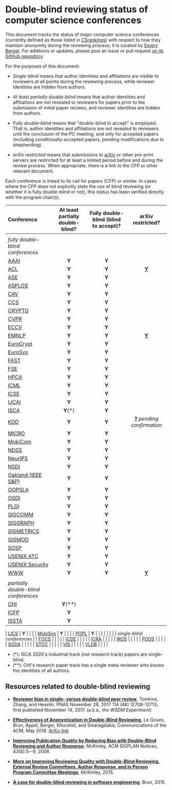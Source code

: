 # Double-blind reviewing status of computer science conferences

This document tracks the status of major computer science conferences
(currently defined as those listed in [CSrankings](http://csrankings.org)) with
respect to how they maintain anonymity during the reviewing process;
it is curated by [Emery Berger](https://emeryberger.com). For additions or updates,
please post an issue or pull request [on its GitHub repository](https://github.com/double-blind-reviewing/double-blind-reviewing.github.io).

For the purposes of this document:

* _Single-blind_ means that author identities and affiliations are
visible to reviewers at all points during the reviewing process, while
reviewer identities are hidden from authors.

* _At least partially double-blind_ means that author identities and
affiliations are not revealed to reviewers for papers prior to the
submission of _initial_ paper reviews, and reviewer identities are
hidden from authors.

* _Fully double-blind_ means that "double-blind to accept" is
employed. That is, author identities and affiliations are not revealed
to reviewers until the conclusion of the PC meeting, and only for
accepted papers (including conditionally-accepted papers, pending
modifications due to shepherding).

* _arXiv restricted_ means that submissions to
  [arXiv](https://arxiv.org/) or other pre-print servers are
  restricted for at least a limited period before and during the
  review process. When appropriate, there is a link to the CFP or other
  relevant document.

Each conference is linked to its call for papers (CFP) or similar.
In cases where the CFP does not explicitly state the use of blind
reviewing (or whether it is fully double-blind or not), this status has
been verified directly with the program chair(s).

| Conference | At least partially double-blind? | Fully double-blind (blind to accept)? | arXiv restricted? |
| :--        | :--:      | :--:    | :--: |
|            |           |         |      |
| _fully double-blind conferences_ |
| [AAAI](https://aaai.org/Conferences/AAAI-20/aaai20call/)       | **Y**     | **Y** |  |
| [ACL](https://acl2020.org/calls/papers/)        | **Y**     | **Y** | [**Y**](https://acl2020.org/calls/papers/#important-anonymity-period) |
| [ASE](https://conf.researchr.org/track/ase-2020/ase-2020-papers)        | **Y**     | **Y** | |
| [ASPLOS](https://asplos-conference.org/submissions/)     | **Y**     | **Y** | |
| [CAV](http://i-cav.org/2020/call-for-papers/)        | **Y**     | **Y** | |
| [CCS](https://www.sigsac.org/ccs/CCS2020/call-for-papers.html)        | **Y**     | **Y** | |
| [CRYPTO](https://crypto.iacr.org/2020/callforpapers.html)     | **Y**     | **Y** | |
| [CVPR](http://cvpr2020.thecvf.com/submission/main-conference/author-guidelines#call-for-papers)       | **Y**     | **Y** | |
| [ECCV](https://eccv2020.eu/author-instructions/)       | **Y**     | **Y** | |
| [EMNLP](https://2020.emnlp.org/call-for-papers)      | **Y**     | **Y** | [**Y**](https://www.emnlp-ijcnlp2019.org/calls/papers) |
| [EuroCrypt](https://eurocrypt.iacr.org/2020/callforpapers.html)      | **Y**     | **Y** |  |
| [EuroSys](https://www.eurosys2020.org/call-for-papers/)    | **Y**     | **Y** |  |
| [FAST](https://www.usenix.org/conference/fast20/call-for-papers)       | **Y**     | **Y** |  |
| [FSE](https://2020.esec-fse.org/track/fse-2020-papers)        | **Y**     | **Y** |  |
| [HPCA](https://www.hpca-conf.org/2020/calls/)       | **Y**     | **Y** |  |
| [ICML](https://icml.cc/Conferences/2020/CallForPapers)       | **Y**     | **Y** |   |
| [ICSE](https://conf.researchr.org/track/icse-2020/icse-2020-papers#Submitting-to-ICSE-Q-A)       | **Y**     | **Y** |  |
| [IJCAI](https://ijcai20.org/call-for-papers.html)      | **Y**     | **Y** |  |
| [ISCA](https://www.iscaconf.org/isca2020/submit/guidelines.html)       | **Y**(*)  | **Y** |  |
| [KDD](https://www.kdd.org/kdd2020/calls/view/kdd-2020-call-for-research-papers)        | **Y**     | **Y** | [**?**](https://www.kdd.org/kdd2019/News/view/an-update-on-the-double-blind-review-process-for-kdd-2019) _pending confirmation_  |
| [MICRO](https://www.microarch.org/micro52/submit/guidelines.html)      | **Y**     | **Y** |  |
| [MobiCom](https://sigmobile.org/mobicom/2020/)    | **Y**     | **Y** |  |
| [NDSS](https://www.ndss-symposium.org/ndss2020/call-for-papers/)       | **Y**     | **Y** |  |
| [NeurIPS](https://nips.cc/Conferences/2019/CallForPapers)    | **Y**     | **Y** |  |
| [NSDI](https://www.usenix.org/conference/nsdi20/call-for-papers)       | **Y**     | **Y** |  |
| [Oakland (IEEE S&P)](https://www.ieee-security.org/TC/SP2020/cfpapers.html)     | **Y** | **Y** |  |
| [OOPSLA](https://2020.splashcon.org/track/splash-2020-oopsla#Call-for-Papers)     | **Y**     | **Y** |  |
| [OSDI](https://www.usenix.org/conference/osdi20/call-for-papers)       | **Y**     | **Y** |  |
| [PLDI](https://pldi20.sigplan.org/track/pldi-2020-papers#FAQ-on-Double-Blind-Reviewing)       | **Y**     | **Y** |   |
| [SIGCOMM](https://conferences.sigcomm.org/sigcomm/2020/submission.html) | **Y**     | **Y** |  |
| [SIGGRAPH](https://s2020.siggraph.org/submissions/technical-papers-submissions/technical-papers-submissions-faq/)   | **Y**     | **Y** |   |
| [SIGMETRICS](https://www.sigmetrics.org/sigmetrics2020/call_for_papers.html) | **Y**     | **Y** |  |
| [SIGMOD](https://sigmod2020.org/calls_papers_sigmod_research.shtml)     | **Y**     | **Y** |  |
| [SOSP](https://sosp19.rcs.uwaterloo.ca/cfp.html)       | **Y**     | **Y** |  |
| [USENIX ATC](https://www.usenix.org/conference/atc20/call-for-papers ) | **Y**     | **Y** |  |
| [USENIX Security](https://www.usenix.org/sites/default/files/sec20_cfp_101519.pdf) | **Y**     | **Y** |  |
| [WWW](https://www2020.thewebconf.org/call-for-contributions#instructions)        | **Y**     | **Y** | [**Y**](https://www2020.thewebconf.org/call-for-contributions) |
|            |           |       |  |
| _partially double-blind conferences_ |
| [CHI](https://chi2020.acm.org/authors/papers/chi-anonymisation-policy/)        | **Y**(**)  | |  |
| [ICFP](https://conf.researchr.org/track/icfp-2020/icfp-2020-papers#Call-for-Papers)       | **Y**     |       |  |
| [ISSTA]( https://conf.researchr.org/track/issta-2020/issta-2020-papers#Double-Blind-Reviewing)      | **Y**     | |

| [LICS](https://lics.siglog.org/lics20/cfp.php)       | **Y**     |       |  |
| [MobiSys](https://www.sigmobile.org/mobisys/2020/cfp/)    | **Y**     |       |  |
| [POPL](https://popl20.sigplan.org/track/POPL-2020-Research-Papers#POPL-2020-Call-for-Papers)       | **Y**     |       |  |
|            |           |       |
| _single-blind conferences_ |
| [FOCS](http://focs2019.cs.jhu.edu/cfp/)       |           |       | |
| [ICDE](https://www.utdallas.edu/icde/call.html)       |           |       |  |
| [ICRA](https://www.icra2020.org/call-for-papers)       |           |       |  |
| [IROS](http://www.iros2020.org/2submission/CallforPapers.html)       |           |       |  |
| [PODS](https://sigmod2020.org/calls_papers_pods_research.shtml)       |           |       |  |
| [SODA](https://www.siam.org/conferences/cm/submissions-and-deadlines/soda20-submissions-deadlines)       |           |       |  |
| [STOC](http://acm-stoc.org/stoc2020/STOC-2020-cfp.pdf)       |           |       |  |
| [VIS](http://ieeevis.org/year/2020/info/call-participation/paper-submission-guidelines#anonymization) | | |  |
| [VLDB](https://vldb2020.org/submission-guidelines.html)       |           |       |  |

  * (*): ISCA 2020's industrial track (not research track) papers are single-blind.
  * (**): CHI's research paper track has a single meta-reviewer who knows the identities of all authors.

## Resources related to double-blind reviewing

* [**Reviewer bias in single- versus double-blind peer review**](https://www.pnas.org/content/114/48/12708), Tomkins, Zhang, and Heavlin. PNAS November 28, 2017 114 (48) 12708-12713; first published November 14, 2017. (a.k.a., _the WSDM Experiment_)

* [**Effectiveness of Anonymization in Double-Blind Reviewing**](https://dl.acm.org/doi/10.1145/3208157), Le Goues, Brun, Appel, Berger, Khurshid, and Smaragdakis; Communications of the ACM, May 2018. [ArXiv link](https://arxiv.org/abs/1709.01609)

* [**Improving Publication Quality by Reducing Bias with Double-Blind Reviewing and Author Response**](http://www.cs.utexas.edu/users/mckinley/papers/blind-2008.pdf); McKinley, ACM SIGPLAN Notices, 43(8):5--9, 2008.

* [**More on Improving Reviewing Quality with Double-Blind Reviewing, External Review Committees, Author Response, and in Person Program Committee Meetings**](http://www.cs.utexas.edu/users/mckinley/notes/blind.html), McKinley, 2015.

* [**A case for double-blind reviewing in software engineering**](https://people.cs.umass.edu/~brun/doubleblind.html), Brun, 2015.
